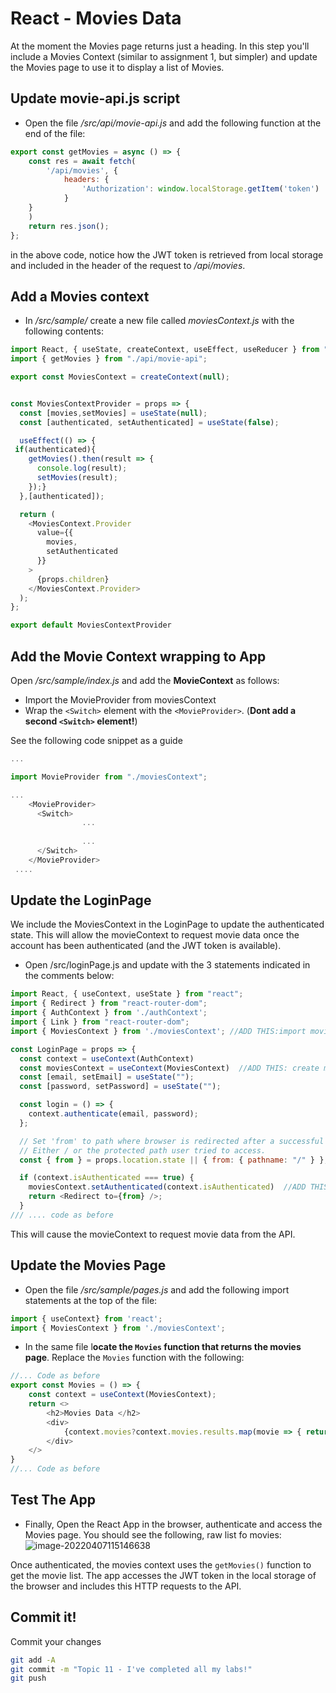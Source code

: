 # React - Movies Data

At the moment the Movies page returns just a heading. In this step you'll include a Movies Context (similar to assignment 1, but simpler) and update the Movies page to use it to display a list of Movies. 

## Update movie-api.js script

+ Open the file */src/api/movie-api.js* and add the following function at the end of the file:

~~~javascript
export const getMovies = async () => {
    const res = await fetch(
        '/api/movies', {
            headers: {
                'Authorization': window.localStorage.getItem('token')
            }
    }
    )
    return res.json();
};
~~~

in the above code, notice how the JWT token is retrieved from local storage and included in the header of the request to */api/movies*.

## Add a Movies context

+ In */src/sample/* create a new file called *moviesContext.js*  with  the following contents:

~~~javascript
import React, { useState, createContext, useEffect, useReducer } from "react";
import { getMovies } from "./api/movie-api";

export const MoviesContext = createContext(null);


const MoviesContextProvider = props => {
  const [movies,setMovies] = useState(null);
  const [authenticated, setAuthenticated] = useState(false);

  useEffect(() => {
 if(authenticated){
    getMovies().then(result => {
      console.log(result);
      setMovies(result);
    });}
  },[authenticated]);

  return (
    <MoviesContext.Provider
      value={{
        movies,
        setAuthenticated
      }}
    >
      {props.children}
    </MoviesContext.Provider>
  );
};

export default MoviesContextProvider
~~~

## Add the Movie Context wrapping to App

Open */src/sample/index.js* and add the **MovieContext** as follows:
  + Import the MovieProvider from moviesContext
  + Wrap the ``<Switch>`` element with the ``<MovieProvider>``. (**Dont add a second ``<Switch>`` element!**)

See the following code snippet as a guide 

~~~javascript
...

import MovieProvider from "./moviesContext";

...
    <MovieProvider>
      <Switch>
                ...
                
                ...
      </Switch>
    </MovieProvider>
 ....
~~~



## Update the LoginPage

We include the MoviesContext in the LoginPage to update the authenticated state. This will allow the movieContext to request movie data once the account has been authenticated (and the JWT token is available).

+ Open /src/loginPage.js and update with the 3 statements indicated in the comments below:

~~~javascript
import React, { useContext, useState } from "react";
import { Redirect } from "react-router-dom";
import { AuthContext } from './authContext';
import { Link } from "react-router-dom";
import { MoviesContext } from './moviesContext'; //ADD THIS:import moviesContext 

const LoginPage = props => {
  const context = useContext(AuthContext)
  const moviesContext = useContext(MoviesContext)  //ADD THIS: create moviesContext constant
  const [email, setEmail] = useState("");
  const [password, setPassword] = useState("");

  const login = () => {
    context.authenticate(email, password);
  };

  // Set 'from' to path where browser is redirected after a successful login.
  // Either / or the protected path user tried to access.
  const { from } = props.location.state || { from: { pathname: "/" } };

  if (context.isAuthenticated === true) {
    moviesContext.setAuthenticated(context.isAuthenticated)  //ADD THIS: set the authenticated to true in movies context. Will result in movie data request.
    return <Redirect to={from} />;
  }
/// .... code as before
~~~

This will cause the movieContext to request movie data from the API. 





## Update the Movies Page

+ Open the file */src/sample/pages.js* and add the following import statements at the top of the file:  
~~~javascript
import { useContext} from 'react';
import { MoviesContext } from './moviesContext';
~~~

+ In the same file l**ocate the ``Movies`` function that returns the movies page**. Replace the ``Movies`` function with the following:  
~~~javascript
//... Code as before
export const Movies = () => {
    const context = useContext(MoviesContext);
    return <>
        <h2>Movies Data </h2>
        <div>
            {context.movies?context.movies.results.map(movie => { return <>{movie.id},{movie.title}<br /></> }):<br />}
        </div>
    </>
}
//... Code as before
~~~







## Test The App

+ Finally, Open the React App in the browser, authenticate and access the Movies page. You should see the following, raw list fo movies:  
![image-20220407115146638](C:\Users\Frank\Desktop\repos\2022\ewd-2022\topic11\ignore\book-01\img\6.PNG)  

Once authenticated, the movies context uses the ``getMovies()`` function to get the movie list. The app accesses the JWT token in the local storage of the browser and includes this HTTP requests to the API. 

## Commit it!
Commit your changes
~~~bash
git add -A
git commit -m "Topic 11 - I've completed all my labs!"
git push
~~~